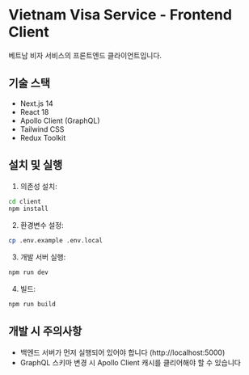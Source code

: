 
# Vietnam Visa Service - Frontend Client

베트남 비자 서비스의 프론트엔드 클라이언트입니다.

## 기술 스택
- Next.js 14
- React 18
- Apollo Client (GraphQL)
- Tailwind CSS
- Redux Toolkit

## 설치 및 실행

1. 의존성 설치:
```bash
cd client
npm install
```

2. 환경변수 설정:
```bash
cp .env.example .env.local
```

3. 개발 서버 실행:
```bash
npm run dev
```

4. 빌드:
```bash
npm run build
```

## 개발 시 주의사항
- 백엔드 서버가 먼저 실행되어 있어야 합니다 (http://localhost:5000)
- GraphQL 스키마 변경 시 Apollo Client 캐시를 클리어해야 할 수 있습니다
